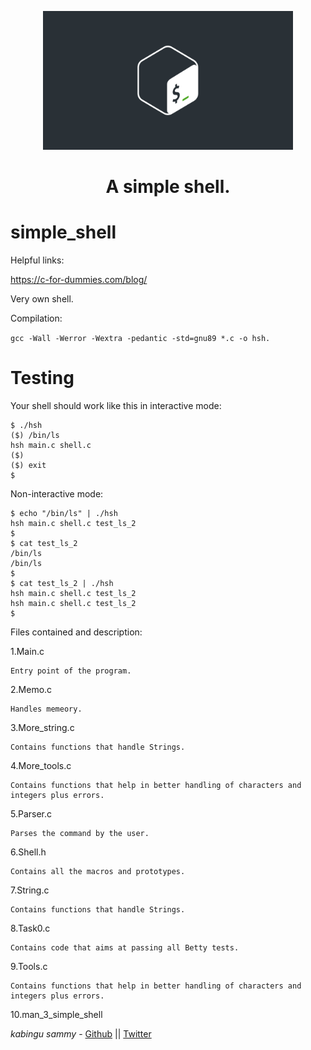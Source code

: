 <p align="center">

  <img src="full_colored_light.jpg" width="400\"/>

<br>


<h1><p align="center">A simple shell.</h1></p></font>


# simple_shell
Helpful links:

https://c-for-dummies.com/blog/

Very own shell.

Compilation:

``gcc -Wall -Werror -Wextra -pedantic -std=gnu89 *.c -o hsh.``

# Testing

Your shell should work like this in interactive mode:

    $ ./hsh
    ($) /bin/ls
    hsh main.c shell.c
    ($)
    ($) exit
    $

Non-interactive mode:

    $ echo "/bin/ls" | ./hsh
    hsh main.c shell.c test_ls_2
    $
    $ cat test_ls_2
    /bin/ls
    /bin/ls
    $
    $ cat test_ls_2 | ./hsh
    hsh main.c shell.c test_ls_2
    hsh main.c shell.c test_ls_2
    $

Files contained and description:

1.Main.c

    Entry point of the program.

2.Memo.c

    Handles memeory.

3.More_string.c

    Contains functions that handle Strings.

4.More_tools.c

    Contains functions that help in better handling of characters and integers plus errors.

5.Parser.c

    Parses the command by the user.

6.Shell.h

    Contains all the macros and prototypes.

7.String.c

    Contains functions that handle Strings.

8.Task0.c

    Contains code that aims at passing all Betty tests.

9.Tools.c

    Contains functions that help in better handling of characters and integers plus errors.

10.man_3_simple_shell


*kabingu sammy* - [Github](https://github.com/kabingusam) || [Twitter](https://twitter.com/Kabingusammy)